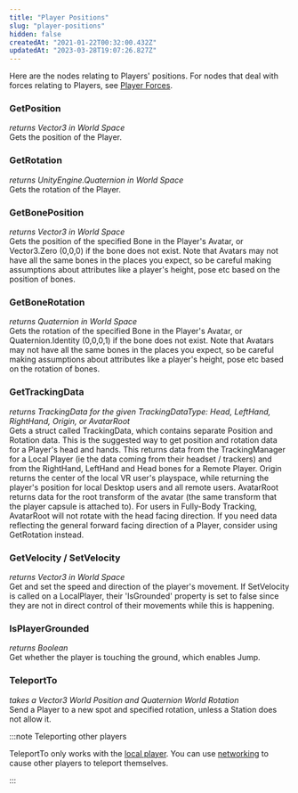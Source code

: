 ```yaml
---
title: "Player Positions"
slug: "player-positions"
hidden: false
createdAt: "2021-01-22T00:32:00.432Z"
updatedAt: "2023-03-28T19:07:26.827Z"
---
```

Here are the nodes relating to Players' positions. For nodes that deal with forces relating to Players, see [Player Forces](/worlds/udon/players/player-forces). 

### GetPosition

_returns Vector3 in World Space_  
Gets the position of the Player.

### GetRotation

_returns UnityEngine.Quaternion in World Space_  
Gets the rotation of the Player.

### GetBonePosition

_returns Vector3 in World Space_  
Gets the position of the specified Bone in the Player's Avatar, or Vector3.Zero (0,0,0) if the bone does not exist. Note that Avatars may not have all the same bones in the places you expect, so be careful making assumptions about attributes like a player's height, pose etc based on the position of bones.

### GetBoneRotation

_returns Quaternion in World Space_  
Gets the rotation of the specified Bone in the Player's Avatar, or Quaternion.Identity (0,0,0,1) if the bone does not exist. Note that Avatars may not have all the same bones in the places you expect, so be careful making assumptions about attributes like a player's height, pose etc based on the rotation of bones.

### GetTrackingData

_returns TrackingData for the given TrackingDataType: Head, LeftHand, RightHand, Origin, or AvatarRoot_  
Gets a struct called TrackingData, which contains separate Position and Rotation data. This is the suggested way to get position and rotation data for a Player's head and hands. This returns data from the TrackingManager for a Local Player (ie the data coming from their headset / trackers) and from the RightHand, LeftHand and Head bones for a Remote Player. Origin returns the center of the local VR user's playspace, while returning the player's position for local Desktop users and all remote users. AvatarRoot returns data for the root transform of the avatar (the same transform that the player capsule is attached to). For users in Fully-Body Tracking, AvatarRoot will not rotate with the head facing direction. If you need data reflecting the general forward facing direction of a Player, consider using GetRotation instead.

### GetVelocity / SetVelocity

_returns Vector3 in World Space_  
Get and set the speed and direction of the player's movement. If SetVelocity is called on a LocalPlayer, their 'IsGrounded' property is set to false since they are not in direct control of their movements while this is happening.

### IsPlayerGrounded

_returns Boolean_  
Get whether the player is touching the ground, which enables Jump.

### TeleportTo

_takes a Vector3 World Position and Quaternion World Rotation_  
Send a Player to a new spot and specified rotation, unless a Station does not allow it.

:::note Teleporting other players

TeleportTo only works with the [local player](/worlds/udon/players/getting-players/#networkingget-localplayer). You can use [networking](/worlds/udon/networking/) to cause other players to teleport themselves. 

:::

